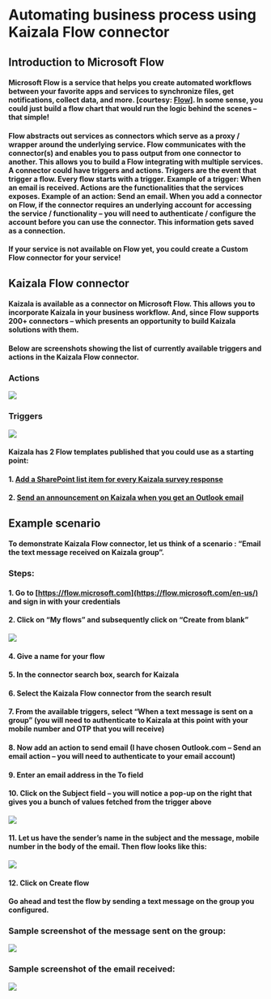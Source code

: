 # Automating business process using Kaizala Flow connector
## Introduction to Microsoft Flow
#### Microsoft Flow is a service that helps you create automated workflows between your favorite apps and services to synchronize files, get notifications, collect data, and more. [courtesy: [Flow](https://docs.microsoft.com/en-us/flow/getting-started)]. In some sense, you could just build a flow chart that would run the logic behind the scenes – that simple!
#### Flow abstracts out services as connectors which serve as a proxy / wrapper around the underlying service. Flow communicates with the connector(s) and enables you to pass output from one connector to another.  This allows you to build a Flow integrating with multiple services. A connector could have triggers and actions. Triggers are the event that trigger a flow. Every flow starts with a trigger. Example of a trigger: When an email is received. Actions are the functionalities that the services exposes. Example of an action: Send an email. When you add a connector on Flow, if the connector requires an underlying account for accessing the service / functionality – you will need to authenticate / configure the account before you can use the connector. This information gets saved as a connection.
#### If your service is not available on Flow yet, you could create a Custom Flow connector for your service!
## Kaizala Flow connector
#### Kaizala is available as a connector on Microsoft Flow. This allows you to incorporate Kaizala in your business workflow. And, since Flow supports 200+ connectors – which presents an opportunity to build Kaizala solutions with them.
#### Below are screenshots showing the list of currently available triggers and actions in the Kaizala Flow connector.
### Actions
![](https://github.com/Microsoft/kaizala-docs-preview/blob/harishvalurouthu-patch-1/kaizala/PartnerDocs/Images/MailFlow_Actions.PNG)
### Triggers
![](https://github.com/Microsoft/kaizala-docs-preview/blob/harishvalurouthu-patch-1/kaizala/PartnerDocs/Images/MailFlow_Triggers.PNG)
#### Kaizala has 2 Flow templates published that you could use as a starting point:
#### 1. [Add a SharePoint list item for every Kaizala survey response](https://us.flow.microsoft.com/en-us/galleries/public/templates/a71f0ac3e35a40728b3e9ee27bf9dbcd/add-a-sharepoint-list-item-for-every-kaizala-survey-response/)
#### 2. [Send an announcement on Kaizala when you get an Outlook email](https://us.flow.microsoft.com/en-us/galleries/public/templates/cb85f664dfb0421dbd937dd64618f791/send-an-announcement-on-kaizala-when-you-get-an-outlook-email/)
## Example scenario
#### To demonstrate Kaizala Flow connector, let us think of a scenario : “Email the text message received on Kaizala group”.
### Steps:
#### 1. Go to [https://flow.microsoft.com](https://flow.microsoft.com/en-us/) and sign in with your credentials
#### 2. Click on “My flows” and subsequently click on “Create from blank”
![](https://github.com/Microsoft/kaizala-docs-preview/blob/harishvalurouthu-patch-1/kaizala/PartnerDocs/Images/MailFlow_Search.PNG)
#### 4. Give a name for your flow
#### 5. In the connector search box, search for Kaizala
#### 6. Select the Kaizala Flow connector from the search result
#### 7. From the available triggers, select “When a text message is sent on a group” (you will need to authenticate to Kaizala at this point with your mobile number and OTP that you will receive)
#### 8. Now add an action to send email (I have chosen Outlook.com – Send an email action – you will need to authenticate to your email account)
#### 9. Enter an email address in the To field
#### 10. Click on the Subject field – you will notice a pop-up on the right that gives you a bunch of values fetched from the trigger above
![](https://github.com/Microsoft/kaizala-docs-preview/blob/harishvalurouthu-patch-1/kaizala/PartnerDocs/Images/MailFlow_4.PNG)
#### 11. Let us have the sender’s name in the subject and the message, mobile number in the body of the email. Then flow looks like this:
![](https://github.com/Microsoft/kaizala-docs-preview/blob/harishvalurouthu-patch-1/kaizala/PartnerDocs/Images/MailFlow_5.PNG)
#### 12. Click on Create flow
#### Go ahead and test the flow by sending a text message on the group you configured.
### Sample screenshot of the message sent on the group:

![](https://github.com/Microsoft/kaizala-docs-preview/blob/harishvalurouthu-patch-1/kaizala/PartnerDocs/Images/MailFlow_6.PNG)
### Sample screenshot of the email received:
![](https://github.com/Microsoft/kaizala-docs-preview/blob/harishvalurouthu-patch-1/kaizala/PartnerDocs/Images/MailFlow_MailReceived.PNG)









